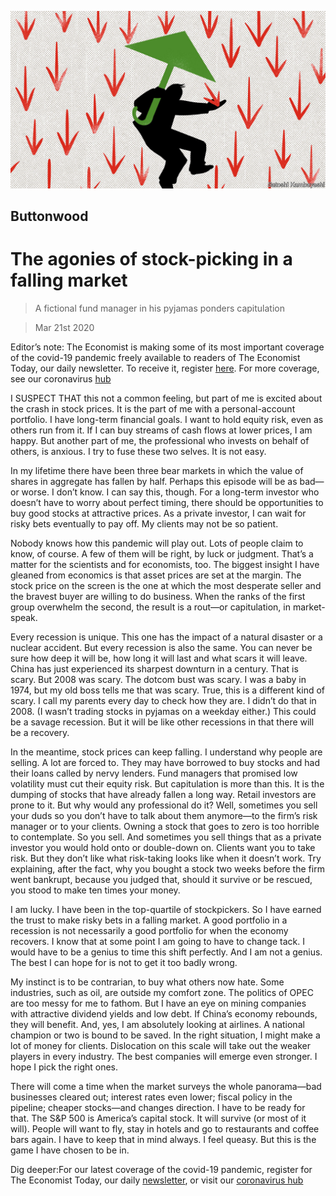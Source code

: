 ![](./images/20200321_FND002_0.jpg)

## Buttonwood

# The agonies of stock-picking in a falling market

> A fictional fund manager in his pyjamas ponders capitulation

> Mar 21st 2020

Editor’s note: The Economist is making some of its most important coverage of the covid-19 pandemic freely available to readers of The Economist Today, our daily newsletter. To receive it, register [here](https://www.economist.com//newslettersignup). For more coverage, see our coronavirus [hub](https://www.economist.com//coronavirus)

I SUSPECT THAT this not a common feeling, but part of me is excited about the crash in stock prices. It is the part of me with a personal-account portfolio. I have long-term financial goals. I want to hold equity risk, even as others run from it. If I can buy streams of cash flows at lower prices, I am happy. But another part of me, the professional who invests on behalf of others, is anxious. I try to fuse these two selves. It is not easy.

In my lifetime there have been three bear markets in which the value of shares in aggregate has fallen by half. Perhaps this episode will be as bad—or worse. I don’t know. I can say this, though. For a long-term investor who doesn’t have to worry about perfect timing, there should be opportunities to buy good stocks at attractive prices. As a private investor, I can wait for risky bets eventually to pay off. My clients may not be so patient.

Nobody knows how this pandemic will play out. Lots of people claim to know, of course. A few of them will be right, by luck or judgment. That’s a matter for the scientists and for economists, too. The biggest insight I have gleaned from economics is that asset prices are set at the margin. The stock price on the screen is the one at which the most desperate seller and the bravest buyer are willing to do business. When the ranks of the first group overwhelm the second, the result is a rout—or capitulation, in market-speak.

Every recession is unique. This one has the impact of a natural disaster or a nuclear accident. But every recession is also the same. You can never be sure how deep it will be, how long it will last and what scars it will leave. China has just experienced its sharpest downturn in a century. That is scary. But 2008 was scary. The dotcom bust was scary. I was a baby in 1974, but my old boss tells me that was scary. True, this is a different kind of scary. I call my parents every day to check how they are. I didn’t do that in 2008. (I wasn’t trading stocks in pyjamas on a weekday either.) This could be a savage recession. But it will be like other recessions in that there will be a recovery.

In the meantime, stock prices can keep falling. I understand why people are selling. A lot are forced to. They may have borrowed to buy stocks and had their loans called by nervy lenders. Fund managers that promised low volatility must cut their equity risk. But capitulation is more than this. It is the dumping of stocks that have already fallen a long way. Retail investors are prone to it. But why would any professional do it? Well, sometimes you sell your duds so you don’t have to talk about them anymore—to the firm’s risk manager or to your clients. Owning a stock that goes to zero is too horrible to contemplate. So you sell. And sometimes you sell things that as a private investor you would hold onto or double-down on. Clients want you to take risk. But they don’t like what risk-taking looks like when it doesn’t work. Try explaining, after the fact, why you bought a stock two weeks before the firm went bankrupt, because you judged that, should it survive or be rescued, you stood to make ten times your money.

I am lucky. I have been in the top-quartile of stockpickers. So I have earned the trust to make risky bets in a falling market. A good portfolio in a recession is not necessarily a good portfolio for when the economy recovers. I know that at some point I am going to have to change tack. I would have to be a genius to time this shift perfectly. And I am not a genius. The best I can hope for is not to get it too badly wrong.

My instinct is to be contrarian, to buy what others now hate. Some industries, such as oil, are outside my comfort zone. The politics of OPEC are too messy for me to fathom. But I have an eye on mining companies with attractive dividend yields and low debt. If China’s economy rebounds, they will benefit. And, yes, I am absolutely looking at airlines. A national champion or two is bound to be saved. In the right situation, I might make a lot of money for clients. Dislocation on this scale will take out the weaker players in every industry. The best companies will emerge even stronger. I hope I pick the right ones.

There will come a time when the market surveys the whole panorama—bad businesses cleared out; interest rates even lower; fiscal policy in the pipeline; cheaper stocks—and changes direction. I have to be ready for that. The S&P 500 is America’s capital stock. It will survive (or most of it will). People will want to fly, stay in hotels and go to restaurants and coffee bars again. I have to keep that in mind always. I feel queasy. But this is the game I have chosen to be in.

Dig deeper:For our latest coverage of the covid-19 pandemic, register for The Economist Today, our daily [newsletter](https://www.economist.com//newslettersignup), or visit our [coronavirus hub](https://www.economist.com//coronavirus)